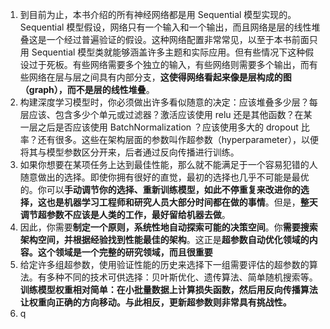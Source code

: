 1. 到目前为止，本书介绍的所有神经网络都是用 Sequential 模型实现的。Sequential 模型假设，网络只有一个输入和一个输出，而且网络是层的线性堆叠这是一个经过普遍验证的假设。这种网络配置非常常见，以至于本书前面只用 Sequential 模型类就能够涵盖许多主题和实际应用。但有些情况下这种假设过于死板。有些网络需要多个独立的输入，有些网络则需要多个输出，而有些网络在层与层之间具有内部分支，**这使得网络看起来像是层构成的图（graph），而不是层的线性堆叠**。
2. 构建深度学习模型时，你必须做出许多看似随意的决定：应该堆叠多少层？每层应该、包含多少个单元或过滤器？激活应该使用 relu 还是其他函数？在某一层之后是否应该使用 BatchNormalization ？应该使用多大的 dropout 比率？还有很多。这些在架构层面的参数叫作超参数（hyperparameter），以便将其与模型参数区分开来，后者通过反向传播进行训练。
3. 如果你想要在某项任务上达到最佳性能，那么就不能满足于一个容易犯错的人随意做出的选择。即使你拥有很好的直觉，最初的选择也几乎不可能是最优的。你可以**手动调节你的选择、重新训练模型，如此不停重复来改进你的选择，这也是机器学习工程师和研究人员大部分时间都在做的事情**。但是，**整天调节超参数不应该是人类的工作，最好留给机器去做**。
4. 因此，你需要**制定一个原则，系统性地自动探索可能的决策空间**。你**需要搜索架构空间，并根据经验找到性能最佳的架构**。这正是**超参数自动优化领域的内容。这个领域是一个完整的研究领域，而且很重要**
5. 给定许多组超参数，使用验证性能的历史来选择下一组需要评估的超参数的算法。有多种不同的技术可供选择：贝叶斯优化、遗传算法、简单随机搜索等。**训练模型权重相对简单：在小批量数据上计算损失函数，然后用反向传播算法让权重向正确的方向移动。与此相反，更新超参数则非常具有挑战性。**
6. q
